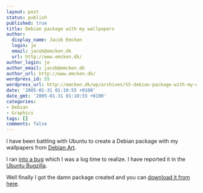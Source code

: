 ```yaml
---
layout: post
status: publish
published: true
title: Debian package with my wallpapers
author:
  display_name: Jacob Emcken
  login: je
  email: jacob@emcken.dk
  url: http://www.emcken.dk/
author_login: je
author_email: jacob@emcken.dk
author_url: http://www.emcken.dk/
wordpress_id: 55
wordpress_url: http://emcken.dk/wp/archives/55-debian-package-with-my-wallpapers.html
date: '2005-01-31 01:10:55 +0100'
date_gmt: '2005-01-31 01:10:55 +0100'
categories:
- Debian
- Graphics
tags: []
comments: false
---
```

I have been battling with Ubuntu to create a Debian package with my wallpapers from <a href="http://www.debianart.dk/">Debian Art</a>.

I ran <a href="https://bugzilla.ubuntu.com/show_bug.cgi?id=6024">into a bug</a> which I was a log time to realize. I have reported it in the <a href="https://bugzilla.ubuntu.com/">Ubuntu Bugzilla</a>.

Well finally I got the damn package created and you can <a href="http://www.debianart.dk/wallpaper-modern-swirl_1.0_all.deb">download it from here</a>.

